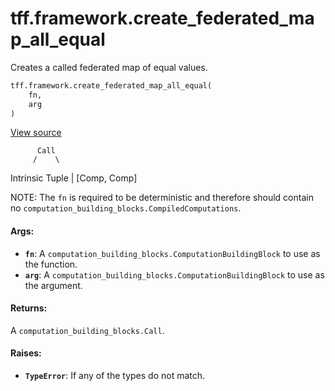<div itemscope itemtype="http://developers.google.com/ReferenceObject">
<meta itemprop="name" content="tff.framework.create_federated_map_all_equal" />
<meta itemprop="path" content="Stable" />
</div>

# tff.framework.create_federated_map_all_equal

Creates a called federated map of equal values.

```python
tff.framework.create_federated_map_all_equal(
    fn,
    arg
)
```

<a target="_blank" href=http://github.com/tensorflow/federated/tree/master/tensorflow_federated/python/core/impl/computation_constructing_utils.py>View
source</a>

<!-- Placeholder for "Used in" -->

          Call
         /    \

Intrinsic Tuple | [Comp, Comp]

NOTE: The `fn` is required to be deterministic and therefore should contain no
`computation_building_blocks.CompiledComputations`.

#### Args:

*   <b>`fn`</b>: A `computation_building_blocks.ComputationBuildingBlock` to use
    as the function.
*   <b>`arg`</b>: A `computation_building_blocks.ComputationBuildingBlock` to
    use as the argument.

#### Returns:

A `computation_building_blocks.Call`.

#### Raises:

*   <b>`TypeError`</b>: If any of the types do not match.
